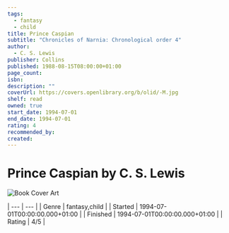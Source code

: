 ```yaml
---
tags:
  - fantasy
  - child
title: Prince Caspian
subtitle: "Chronicles of Narnia: Chronological order 4"
author:
  - C. S. Lewis
publisher: Collins
published: 1988-08-15T08:00:00+01:00
page_count: 
isbn: 
description: ""
coverUrl: https://covers.openlibrary.org/b/olid/-M.jpg
shelf: read
owned: true
start_date: 1994-07-01
end_date: 1994-07-01
rating: 4
recommended_by: 
created: 
---
```


# Prince Caspian by C. S. Lewis

![Book Cover Art](https://covers.openlibrary.org/b/olid/-M.jpg)


| --- | --- |
| Genre | fantasy,child |
| Started | 1994-07-01T00:00:00.000+01:00 |
| Finished | 1994-07-01T00:00:00.000+01:00 |
| Rating | 4/5 |

